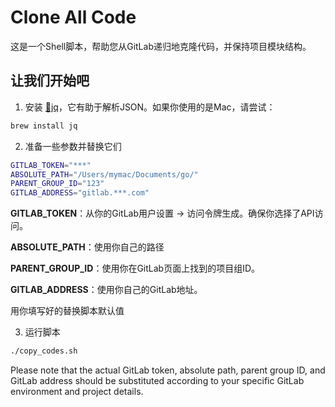# Clone All Code

这是一个Shell脚本，帮助您从GitLab递归地克隆代码，并保持项目模块结构。

## 让我们开始吧

1. 安装 [🔗jq](https://jqlang.github.io/jq/)，它有助于解析JSON。如果你使用的是Mac，请尝试：

```bash
brew install jq
```

2. 准备一些参数并替换它们

```bash
GITLAB_TOKEN="***"
ABSOLUTE_PATH="/Users/mymac/Documents/go/"
PARENT_GROUP_ID="123"
GITLAB_ADDRESS="gitlab.***.com"
```

**GITLAB_TOKEN**：从你的GitLab用户设置 → 访问令牌生成。确保你选择了API访问。

**ABSOLUTE_PATH**：使用你自己的路径

**PARENT_GROUP_ID**：使用你在GitLab页面上找到的项目组ID。

**GITLAB_ADDRESS**：使用你自己的GitLab地址。

用你填写好的替换脚本默认值

3. 运行脚本

```bash
./copy_codes.sh
```

Please note that the actual GitLab token, absolute path, parent group ID, and GitLab address should be substituted according to your specific GitLab environment and project details.